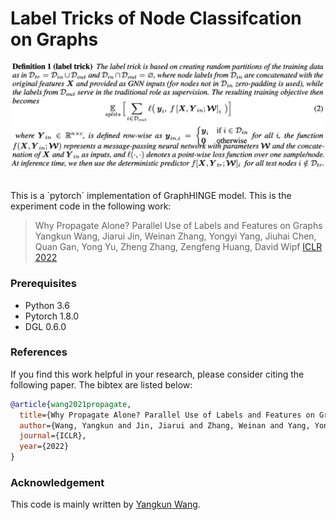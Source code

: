 # Label Tricks of Node Classifcation on Graphs
<p align="center">
  <img src="image/labeltrick.png" width="640">
  <br />
  <br />
</p>
This is a `pytorch` implementation of GraphHINGE model. This is the experiment code in the following work:

> Why Propagate Alone? Parallel Use of Labels and Features on Graphs</br>
Yangkun Wang, Jiarui Jin, Weinan Zhang, Yongyi Yang, Jiuhai Chen, Quan Gan, Yong Yu, Zheng Zhang, Zengfeng Huang, David Wipf
[ICLR 2022](https://openreview.net/forum?id=VTNjxbFRKly)

### Prerequisites
- Python 3.6
- Pytorch 1.8.0
- DGL 0.6.0

### References
If you find this work helpful in your research, please consider citing the following paper. The bibtex are listed below:
```bibtex
@article{wang2021propagate,
  title={Why Propagate Alone? Parallel Use of Labels and Features on Graphs},
  author={Wang, Yangkun and Jin, Jiarui and Zhang, Weinan and Yang, Yongyi and Chen, Jiuhai and Gan, Quan and Yu, Yong and Zhang, Zheng and Huang, Zengfeng and Wipf, David},
  journal={ICLR},
  year={2022}
}
```

### Acknowledgement
This code is mainly written by [Yangkun Wang](https://github.com/espylapiza).
